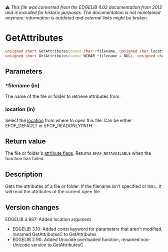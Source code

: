 :warning: _This file was converted from the EDGELIB 4.02 documentation from 2012 and is included for historic purposes. The documentation is not maintained anymore: information is outdated and external links might be broken._

# GetAttributes


```c++
unsigned short GetAttributes(const char *filename, unsigned char location = EFOF_DEFAULT) 
unsigned short GetAttributes(const WCHAR *filename = NULL, unsigned char location = EFOF_DEFAULT)
```

## Parameters
### *filename (in)
The name of the file or folder to retrieve attributes from.

### location (in)
Select the [location](classefile_definitions.md) from where to open this file. Can be either EFOF_DEFAULT or EFOF_READONLYPATH.

## Return value
The file or folder's [attribute flags](classefile_definitions.md). Returns `EFAF_NOTAVAILABLE` when the function has failed.

## Description
Gets the attributes of a file or folder. If the filename isn't specified or `NULL`, it will read the attributes of the current open file.

## Version changes
EDGELIB 3.987: Added location argument 
- EDGELIB 3.10: Added const keyword for parameters that aren't modified, renamed GetAttributesC to GetAttributes 
- EDGELIB 2.90: Added Unicode overloaded function, renamed non-Unicode version to GetAttributesC

